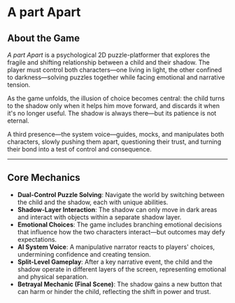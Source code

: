 # A part Apart

##  About the Game

*A part Apart* is a psychological 2D puzzle-platformer that explores the fragile and shifting relationship between a child and their shadow. The player must control both characters—one living in light, the other confined to darkness—solving puzzles together while facing emotional and narrative tension. 

As the game unfolds, the illusion of choice becomes central: the child turns to the shadow only when it helps him move forward, and discards it when it's no longer useful. The shadow is always there—but its patience is not eternal.

A third presence—the system voice—guides, mocks, and manipulates both characters, slowly pushing them apart, questioning their trust, and turning their bond into a test of control and consequence.

---

##  Core Mechanics

- **Dual-Control Puzzle Solving**: Navigate the world by switching between the child and the shadow, each with unique abilities.
- **Shadow-Layer Interaction**: The shadow can only move in dark areas and interact with objects within a separate shadow layer.
- **Emotional Choices**: The game includes branching emotional decisions that influence how the two characters interact—but outcomes may defy expectations.
- **AI System Voice**: A manipulative narrator reacts to players' choices, undermining confidence and creating tension.
- **Split-Level Gameplay**: After a key narrative event, the child and the shadow operate in different layers of the screen, representing emotional and physical separation.
- **Betrayal Mechanic (Final Scene)**: The shadow gains a new button that can harm or hinder the child, reflecting the shift in power and trust.

